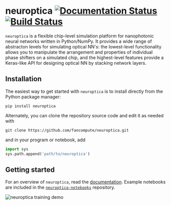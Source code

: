 # neuroptica [![Documentation Status](https://readthedocs.org/projects/neuroptica/badge/?version=latest)](https://neuroptica.readthedocs.io/en/latest/?badge=latest) [![Build Status](https://travis-ci.com/fancompute/neuroptica.svg?token=CSoUuvqmixfJpdwkLqet&branch=master)](https://travis-ci.com/fancompute/neuroptica)

`neuroptica` is a flexible chip-level simulation platform for nanophotonic neural networks written in Python/NumPy. It provides a wide range of abstracton levels for simulating optical NN's: the lowest-level functionality allows you to manipulate the arrangement and properties of individual phase shifters on a simulated chip, and the highest-level features provide a Keras-like API for designing optical NN by stacking network layers.


## Installation

The easiest way to get started with `neuroptica` is to install directly from the Python package manager:

```
pip install neuroptica
```

Alternately, you can clone the repository source code and edit it as needed with 

```
git clone https://github.com/fancompute/neuroptica.git
```

and in your program or notebook, add

```python
import sys
sys.path.append('path/to/neuroptica')
``` 

## Getting started

For an overview of `neuroptica`, read the [documentation](https://neuroptica.readthedocs.io). Example notebooks are included in the [`neuroptica-notebooks`](https://github.com/fancompute/neuroptica-notebooks) repository.

![neuroptica training demo](https://raw.githubusercontent.com/fancompute/neuroptica/master/img/neuroptica_demo.gif)